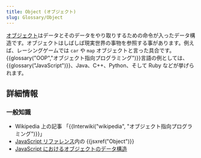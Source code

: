 ```yaml
---
title: Object (オブジェクト)
slug: Glossary/Object
---
```


[オブジェクト](/ja/docs/Web/JavaScript/Reference/Global_Objects/Object)はデータとそのデータをやり取りするための命令が入ったデータ構造です。オブジェクトはしばしば現実世界の事物を参照する事があります。例えば、レーシングゲームでは `car` や `map` オブジェクトと言った具合です。{{glossary("OOP","オブジェクト指向プログラミング")}}言語の例としては、{{glossary("JavaScript")}}、Java、C++、Python、そして Ruby などが挙げられます。

## 詳細情報

### 一般知識

- Wikipedia 上の記事 「{{Interwiki("wikipedia", "オブジェクト指向プログラミング")}}」
- [JavaScript リファレンス](/ja/docs/Web/JavaScript/Reference)内の {{jsxref("Object")}}
- [JavaScript におけるオブジェクトのデータ構造](/ja/docs/Web/JavaScript/Data_structures#Objects)
